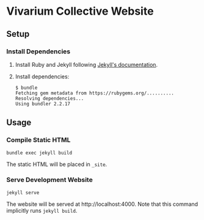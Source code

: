 # Vivarium Collective Website

## Setup

### Install Dependencies

1. Install Ruby and Jekyll following [Jekyll's
   documentation](https://jekyllrb.com/docs/installation/).
2. Install dependencies:

   ```console
   $ bundle
   Fetching gem metadata from https://rubygems.org/..........
   Resolving dependencies...
   Using bundler 2.2.17
   ```

## Usage

### Compile Static HTML

```console
bundle exec jekyll build
```

The static HTML will be placed in `_site`.

### Serve Development Website

```console
jekyll serve
```

The website will be served at http://localhost:4000. Note that this
command implicitly runs `jekyll build`.
